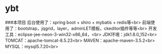 # ybt
###本项目
	后台使用了：spring boot + shiro + mybatis + redis等\<br>
	前端使用了：bootstrap，jqgrid，layer，adminLET模板，ckeditor插件等等\<br>
	开发工具：eclipse-jee-neon-3-win32-x86_64，\<br>
	JDK环境：jdk1.8.0_152\<br>
	TOMCAT：apache-tomcat-8.5.23\<br>
	MAVEN：apache-maven-3.5.2\<br>
	MYSQL：mysql5.7.20\<br>